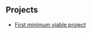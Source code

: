 
## Projects
* [First minimum viable project](https://github.com/GSA/public_analytics/blob/master/MVP-1.md)

